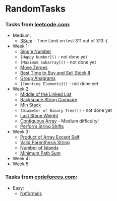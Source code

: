 # RandomTasks
### Tasks from [leetcode.com](https://leetcode.com/):
* Medium:
  + [3Sum](https://github.com/SmartOven/RandomTasks/tree/master/Threeplets) - Time Limit on test 311 out of 313 :(
* Week 1:
  + [Single Number](https://github.com/SmartOven/RandomTasks/tree/master/Single%20Number)
  + `[Happy Number]()` - not done yet
  + `[Maximum Subarray]()` - not done yet
  + [Move Zeroes](https://github.com/SmartOven/RandomTasks/tree/master/Moving%20zeroes)
  + [Best Time to Buy and Sell Stock II](https://github.com/SmartOven/RandomTasks/tree/master/Stonks)
  + [Group Anagrams](https://github.com/SmartOven/RandomTasks/tree/master/Anagrams)
  + `[Counting Elements]()` - not done yet
* Week 2:
  + [Middle of the Linked List](https://github.com/SmartOven/RandomTasks/tree/master/Middle%20of%20List)
  + [Backspace String Compare](https://github.com/SmartOven/RandomTasks/tree/master/String%20Compare)
  + [Min Stack](https://github.com/SmartOven/RandomTasks/tree/master/Min%20Stack)
  + `[Diameter of Binary Tree]()` - not done yet
  + [Last Stone Weight](https://github.com/SmartOven/RandomTasks/tree/master/Last%20Stone%20Weight)
  + [Contiguous Array](https://github.com/SmartOven/RandomTasks/tree/master/Contiguous%20Array) - Medium difficulty!
  + [Perform String Shifts](https://github.com/SmartOven/RandomTasks/tree/master/Perform%20String%20Shifts)
* Week 3:
  + [Product of Array Except Self](https://github.com/SmartOven/RandomTasks/tree/master/Product%20of%20Array%20Except%20Self)
  + [Valid Parenthesis String](https://github.com/SmartOven/RandomTasks/tree/master/Valid%20Parenthesis%20String)
  + [Number of Islands](https://github.com/SmartOven/RandomTasks/tree/master/Number%20of%20Islands)
  + [Minimum Path Sum](https://github.com/SmartOven/RandomTasks/tree/master/Minimum%20Path%20Sum)
* Week 4:
* Week 5:
### Tasks from [codeforces.com](https://codeforces.com/):
* Easy:
  + [Neformals](https://github.com/SmartOven/RandomTasks/tree/master/Neformals)
